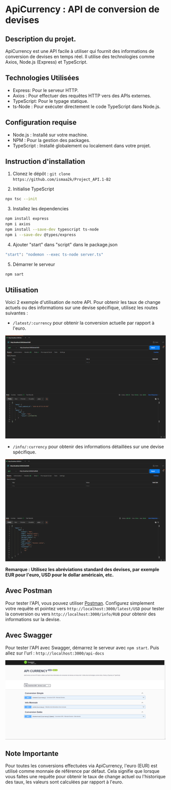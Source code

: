 # ApiCurrency : API de conversion de devises
## Description du projet.

ApiCurrency est une API facile à utiliser qui fournit des informations de conversion de devises en temps réel. Il utilise des technologies comme Axios, Node.js (Express) et TypeScript.


## Technologies Utilisées
- Express: Pour le serveur HTTP.
- Axios : Pour effectuer des requêtes HTTP vers des APIs externes.
- TypeScript: Pour le typage statique.
- ts-Node : Pour exécuter directement le code TypeScript dans Node.js.

## Configuration requise
- Node.js : Installé sur votre machine.
- NPM : Pour la gestion des packages.
- TypeScript : Installé globalement ou localement dans votre projet.

## Instruction d'installation
1. Clonez le dépôt : `git clone https://github.com/ismaa2k/Project_API.1-B2`

2. Initialise TypeScript
```bash
npx tsc --init
```

3. Installez les dependencies
```bash
npm install express
npm i axios
npm install --save-dev typescript ts-node
npm i --save-dev @types/express
```
4. Ajouter "start" dans "script" dans le package.json
```bash
"start": "nodemon --exec ts-node server.ts"
```
5. Démarrer le serveur
```bash
npm sart
```

## Utilisation

Voici 2 exemple d'utilisation de notre API. Pour obtenir les taux de change actuels ou des informations sur une devise spécifique, utilisez les routes suivantes :

- `/latest/:currency` pour obtenir la conversion actuelle par rapport à l'euro.

![latest_price_currency](image.png)

- `/info/:currency` pour obtenir des informations détaillées sur une devise spécifique.

![info_currency](image-1.png)

__Remarque : Utilisez les abréviations standard des devises, par exemple EUR pour l'euro, USD pour le dollar américain, etc.__

## Avec Postman

Pour tester l'API, vous pouvez utiliser [Postman](https://www.postman.com/downloads/). Configurez simplement votre requête et pointez vers `http://localhost:3000/latest/USD` pour tester la conversion ou vers `http://localhost:3000/info/RUB` pour obtenir des informations sur la devise.

## Avec Swagger

Pour tester l'API avec Swagger, démarrez le serveur avec `npm start`. Puis allez sur l'url : `http://localhost:3000/api-docs`

![Swagger](image-2.png)

## Note Importante
Pour toutes les conversions effectuées via ApiCurrency, l'euro (EUR) est utilisé comme monnaie de référence par défaut. Cela signifie que lorsque vous faites une requête pour obtenir le taux de change actuel ou l'historique des taux, les valeurs sont calculées par rapport à l'euro.